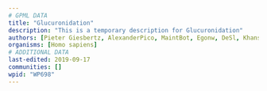 ```yaml
---
# GPML DATA
title: "Glucuronidation"
description: "This is a temporary description for Glucuronidation"
authors: [Pieter Giesbertz, AlexanderPico, MaintBot, Egonw, DeSl, Khanspers]
organisms: [Homo sapiens]
# ADDITIONAL DATA
last-edited: 2019-09-17
communities: []
wpid: "WP698"
---
```

